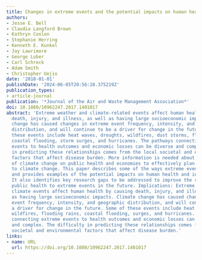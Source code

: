 ```yaml
---
title: Changes in extreme events and the potential impacts on human health
authors:
- Jesse E. Bell
- Claudia Langford Brown
- Kathryn Conlon
- Stephanie Herring
- Kenneth E. Kunkel
- Jay Lawrimore
- George Luber
- Carl Schreck
- Adam Smith
- Christopher Uejio
date: '2018-01-01'
publishDate: '2024-06-05T20:56:28.375219Z'
publication_types:
- article-journal
publication: '*Journal of the Air and Waste Management Association*'
doi: 10.1080/10962247.2017.1401017
abstract: 'Extreme weather and climate-related events affect human health by causing
  death, injury, and illness, as well as having large socioeconomic impacts. Climate
  change has caused changes in extreme event frequency, intensity, and geographic
  distribution, and will continue to be a driver for change in the future. Some of
  these events include heat waves, droughts, wildfires, dust storms, flooding rains,
  coastal flooding, storm surges, and hurricanes. The pathways connecting extreme
  events to health outcomes and economic losses can be diverse and complex. The difficulty
  in predicting these relationships comes from the local societal and environmental
  factors that affect disease burden. More information is needed about the impacts
  of climate change on public health and economies to effectively plan for and adapt
  to climate change. This paper describes some of the ways extreme events are changing
  and provides examples of the potential impacts on human health and infrastructure.
  It also identifies key research gaps to be addressed to improve the resilience of
  public health to extreme events in the future. Implications: Extreme weather and
  climate events affect human health by causing death, injury, and illness, as well
  as having large socioeconomic impacts. Climate change has caused changes in extreme
  event frequency, intensity, and geographic distribution, and will continue to be
  a driver for change in the future. Some of these events include heat waves, droughts,
  wildfires, flooding rains, coastal flooding, surges, and hurricanes. The pathways
  connecting extreme events to health outcomes and economic losses can be diverse
  and complex. The difficulty in predicting these relationships comes from the local
  societal and environmental factors that affect disease burden.'
links:
- name: URL
  url: https://doi.org/10.1080/10962247.2017.1401017
---
```

